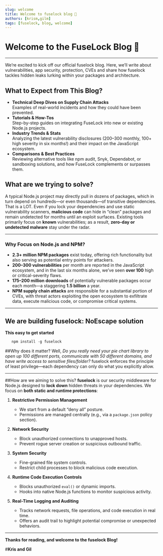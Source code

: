 ```yaml
---
slug: welcome
title: Welcome to fuselock blog 🚀
authors: [krism,gilm]
tags: [fuselock, blog, welcome]
---
```

# Welcome to the FuseLock Blog 🚀

---

We’re excited to kick off our official fuselock blog. 
Here, we’ll write about vulnerabilities, app security, protection, CVEs and share how fuselock tackles hidden leaks lurking within your packages and architecture. 


## What to Expect from This Blog?

- **Technical Deep Dives on Supply Chain Attacks**  
  Examples of real-world incidents and how they could have been prevented.
- **Tutorials & How-Tos**  
  Step-by-step guides on integrating FuseLock into new or existing Node.js projects.
- **Industry Trends & Stats**  
  Analyzing the latest vulnerability disclosures (200–300 monthly, 100+ high severity in six months!) and their impact on the JavaScript ecosystem.
- **Comparisons & Best Practices**  
  Reviewing alternative tools like npm audit, Snyk, Dependabot, or sandboxing solutions, and how FuseLock complements or surpasses them.


## What are we trying to solve?

A typical Node.js project may directly pull in dozens of packages, which in turn depend on hundreds—or even thousands—of transitive dependencies. That is a LOT. Even if you lock your dependencies and use static vulnerability scanners, **malicious code** can hide in “clean” packages and remain undetected for months until an exploit surfaces. Existing tools primarily focus on **known** vulnerabilities; as a result, **zero-day or undetected malware** stay under the radar.

---

### Why Focus on Node.js and NPM?

- **2.3+ million NPM packages** exist today, offering rich functionality but also serving as potential entry points for attackers.  
- **200–300 vulnerabilities** per month are reported in the JavaScript ecosystem, and in the last six months alone, we’ve seen **over 100** high or critical-severity flaws.  
- **175–200 million downloads** of potentially vulnerable packages occur each month—a staggering **1.5 billion** a year.  
- **NPM supply chain attacks** are responsible for a substantial portion of CVEs, with threat actors exploiting the open ecosystem to exfiltrate data, execute malicious code, or compromise critical systems.

---

## We are building fuselock: NoEscape solution

**This easy to get started**

```javascript
   npm install -g fuselock
```

##Why does it matter? 
Well, _Do you really need your pie chart library to open up 100 different ports, communicate with 50 different domains, and have write access to sensitive files/folder?_ fuselock enforces the principle of least privilege—each dependency can only do what you explicitly allow.

---

##How are we aiming to solve this? 
**fuselock** is our security middleware for Node.js designed to **lock down** hidden threats in your dependencies. We focus on **both static and runtime protections**:

1. **Restrictive Permission Management**  
   - We start from a default “deny all” posture.  
   - Permissions are managed centrally (e.g., via a `package.json` policy section).  

2. **Network Security**  
   - Block unauthorized connections to unapproved hosts.  
   - Prevent rogue server creation or suspicious outbound traffic.

3. **System Security**  
   - Fine-grained file system controls.  
   - Restrict child processes to block malicious code execution.

4. **Runtime Code Execution Controls**  
   - Blocks unauthorized `eval()` or dynamic imports.  
   - Hooks into native Node.js functions to monitor suspicious activity.

5. **Real-Time Logging and Auditing**  
   - Tracks network requests, file operations, and code execution in real time.  
   - Offers an audit trail to highlight potential compromise or unexpected behaviors.

---

**Thanks for reading, and welcome to the fuselock Blog!**

#**Kris and Gil**